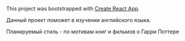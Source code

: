 This project was bootstrapped with [Create React App](https://github.com/facebook/create-react-app).

Данный проект поможет в изучении английского языка.

Планируемый стиль - по мотивам книг и фильмов о Гарри Поттере